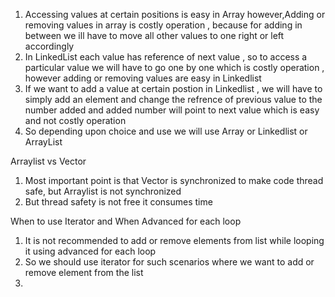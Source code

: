 1. Accessing values at certain positions is easy in Array however,Adding or removing values in array is costly operation , because for adding in between we ill have to move all other values to one right or left accordingly
2. In LinkedList each value has reference of next value , so to access a particular value we will have to go one by one which is costly operation , however adding or removing values are easy in Linkedlist
3. If we want to add a value at certain postion in Linkedlist , we will have to simply add an element and change the refrence of previous value to the number added and added number will point to next value which is easy and not costly operation
4. So depending upon choice and use we will use Array or Linkedlist or ArrayList


Arraylist vs Vector
1. Most important point is that Vector is synchronized to make code thread safe, but Arraylist is not synchronized
2. But thread safety is not free it consumes time

When to use Iterator and When Advanced for each loop
1. It is not recommended to add or remove elements from list while looping it using advanced for each loop
2. So we should use iterator for such scenarios where we want to add or remove element from the list
3. 